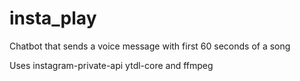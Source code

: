 # insta_play

Chatbot that sends a voice message with first 60 seconds of a song

Uses instagram-private-api ytdl-core and ffmpeg
